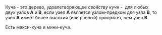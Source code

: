 Куча - это дерево, удовлетворяющее _свойству кучи_ -  для любых двух узлов **A** и **B**, если узел **A** является узлом-предком для узла **B**, то узел **A** имеет более высокий (или равный) приоритет, чем узел **B**.

Есть макси-куча и мини-куча.